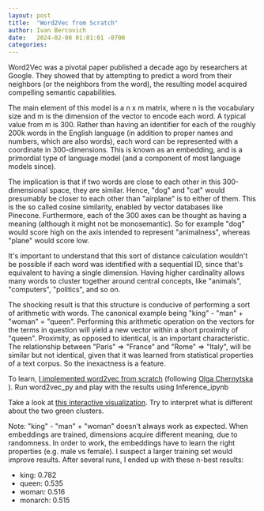 ```yaml
---
layout: post
title:  "Word2Vec from Scratch"
author: Ivan Bercovich
date:   2024-02-08 01:01:01 -0700
categories:
---
```


Word2Vec was a pivotal paper published a decade ago by researchers at Google. They showed that by attempting to predict a word from their neighbors (or the neighbors from the word), the resulting model acquired compelling semantic capabilities.

The main element of this model is a n x m matrix, where n is the vocabulary size and m is the dimension of the vector to encode each word. A typical value from m is 300. Rather than having an identifier for each of the roughly 200k words in the English language (in addition to proper names and numbers, which are also words), each word can be represented with a coordinate in 300-dimensions. This is known as an embedding, and is a primordial type of language model (and a component of most language models since).

The implication is that if two words are close to each other in this 300-dimensional space, they are similar. Hence, "dog" and "cat" would presumably be closer to each other than "airplane" is to either of them. This is the so called cosine similarity, enabled by vector databases like Pinecone. Furthermore, each of the 300 axes can be thought as having a meaning (although it might not be monosemantic). So for example "dog" would score high on the axis intended to represent "animalness", whereas "plane" would score low.

It's important to understand that this sort of distance calculation wouldn't be possible if each word was identified with a sequential ID, since that's equivalent to having a single dimension. Having higher cardinality allows many words to cluster together around central concepts, like "animals", "computers", "politics", and so on.

The shocking result is that this structure is conducive of performing a sort of arithmetic with words. The canonical example being "king" - "man" + "woman" = "queen". Performing this arithmetic operation on the vectors for the terms in question will yield a new vector within a short proximity of "queen". Proximity, as opposed to identical, is an important characteristic. The relationship between "Paris" => "France" and "Rome" => "Italy", will be similar but not identical, given that it was learned from statistical properties of a text corpus. So the inexactness is a feature.

To learn, [I implemented word2vec from scratch](https://github.com/ibercovich/word2vec) (following [Olga Chernytska](https://github.com/OlgaChernytska/word2vec-pytorch) ). Run word2vec_py and play with the results using Inference_ipynb

Take a look at [this interactive visualization](../assets/word2vec_visualization). Try to interpret what is different about the two green clusters.

Note: "king" - "man" + "woman" doesn't always work as expected. When embeddings are trained, dimensions acquire different meaning, due to randomness. In order to work, the embeddings have to learn the right properties (e.g. male vs female). I suspect a larger training set would improve results. After several runs, I ended up with these n-best results:

- king: 0.782
- queen: 0.535
- woman: 0.516
- monarch: 0.515